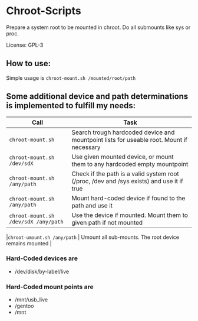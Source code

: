 # Chroot-Scripts

Prepare a system root to be mounted in chroot. Do all submounts like sys or proc.

License: GPL-3

## How to use:

Simple usage is
`chroot-mount.sh /mounted/root/path`


## Some additional device and path determinations is implemented to fulfill my needs:

| Call | Task|
| -------- | -------- |
|`chroot-mount.sh` | Search trough hardcoded device and mountpoint lists for useable root. Mount if necessary |
|`chroot-mount.sh /dev/sdX` | Use given mounted device, or mount them to any hardcoded empty mountpoint |
|`chroot-mount.sh /any/path` | Check if the path is a valid system root (/proc, /dev and /sys exists) and use it if true |
|`chroot-mount.sh /any/path` | Mount hard-coded device if found to the path and use it |
|`chroot-mount.sh /dev/sdX /any/path` | Use the device if mounted. Mount them to given path if not mounted |

|`chroot-umount.sh /any/path` | Umount all sub-mounts. The root device remains mounted |

### Hard-Coded devices are
- /dev/disk/by-label/live

### Hard-Coded mount points are
- /mnt/usb_live
- /gentoo
- /mnt
